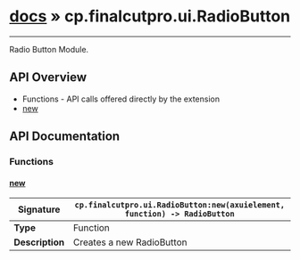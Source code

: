 # [docs](index.md) » cp.finalcutpro.ui.RadioButton
---

Radio Button Module.

## API Overview
* Functions - API calls offered directly by the extension
 * [new](#new)

## API Documentation

### Functions

#### [new](#new)
| **Signature**                               | `cp.finalcutpro.ui.RadioButton:new(axuielement, function) -> RadioButton`                                                                    |
| --------------------------------------------|-------------------------------------------------------------------------------------|
| **Type**                                    | Function                                                                     |
| **Description**                             | Creates a new RadioButton                                                                     |

